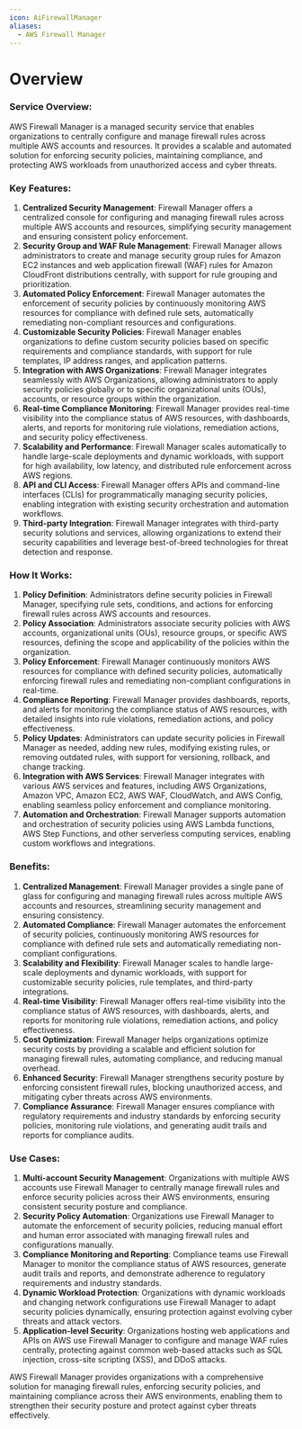 ```yaml
---
icon: AiFirewallManager
aliases:
  - AWS Firewall Manager
---
```

# Overview

### Service Overview:

AWS Firewall Manager is a managed security service that enables organizations to centrally configure and manage firewall rules across multiple AWS accounts and resources. It provides a scalable and automated solution for enforcing security policies, maintaining compliance, and protecting AWS workloads from unauthorized access and cyber threats.

### Key Features:

1. **Centralized Security Management**: Firewall Manager offers a centralized console for configuring and managing firewall rules across multiple AWS accounts and resources, simplifying security management and ensuring consistent policy enforcement.
2. **Security Group and WAF Rule Management**: Firewall Manager allows administrators to create and manage security group rules for Amazon EC2 instances and web application firewall (WAF) rules for Amazon CloudFront distributions centrally, with support for rule grouping and prioritization.
3. **Automated Policy Enforcement**: Firewall Manager automates the enforcement of security policies by continuously monitoring AWS resources for compliance with defined rule sets, automatically remediating non-compliant resources and configurations.
4. **Customizable Security Policies**: Firewall Manager enables organizations to define custom security policies based on specific requirements and compliance standards, with support for rule templates, IP address ranges, and application patterns.
5. **Integration with AWS Organizations**: Firewall Manager integrates seamlessly with AWS Organizations, allowing administrators to apply security policies globally or to specific organizational units (OUs), accounts, or resource groups within the organization.
6. **Real-time Compliance Monitoring**: Firewall Manager provides real-time visibility into the compliance status of AWS resources, with dashboards, alerts, and reports for monitoring rule violations, remediation actions, and security policy effectiveness.
7. **Scalability and Performance**: Firewall Manager scales automatically to handle large-scale deployments and dynamic workloads, with support for high availability, low latency, and distributed rule enforcement across AWS regions.
8. **API and CLI Access**: Firewall Manager offers APIs and command-line interfaces (CLIs) for programmatically managing security policies, enabling integration with existing security orchestration and automation workflows.
9. **Third-party Integration**: Firewall Manager integrates with third-party security solutions and services, allowing organizations to extend their security capabilities and leverage best-of-breed technologies for threat detection and response.

### How It Works:

1. **Policy Definition**: Administrators define security policies in Firewall Manager, specifying rule sets, conditions, and actions for enforcing firewall rules across AWS accounts and resources.
2. **Policy Association**: Administrators associate security policies with AWS accounts, organizational units (OUs), resource groups, or specific AWS resources, defining the scope and applicability of the policies within the organization.
3. **Policy Enforcement**: Firewall Manager continuously monitors AWS resources for compliance with defined security policies, automatically enforcing firewall rules and remediating non-compliant configurations in real-time.
4. **Compliance Reporting**: Firewall Manager provides dashboards, reports, and alerts for monitoring the compliance status of AWS resources, with detailed insights into rule violations, remediation actions, and policy effectiveness.
5. **Policy Updates**: Administrators can update security policies in Firewall Manager as needed, adding new rules, modifying existing rules, or removing outdated rules, with support for versioning, rollback, and change tracking.
6. **Integration with AWS Services**: Firewall Manager integrates with various AWS services and features, including AWS Organizations, Amazon VPC, Amazon EC2, AWS WAF, CloudWatch, and AWS Config, enabling seamless policy enforcement and compliance monitoring.
7. **Automation and Orchestration**: Firewall Manager supports automation and orchestration of security policies using AWS Lambda functions, AWS Step Functions, and other serverless computing services, enabling custom workflows and integrations.

### Benefits:

1. **Centralized Management**: Firewall Manager provides a single pane of glass for configuring and managing firewall rules across multiple AWS accounts and resources, streamlining security management and ensuring consistency.
2. **Automated Compliance**: Firewall Manager automates the enforcement of security policies, continuously monitoring AWS resources for compliance with defined rule sets and automatically remediating non-compliant configurations.
3. **Scalability and Flexibility**: Firewall Manager scales to handle large-scale deployments and dynamic workloads, with support for customizable security policies, rule templates, and third-party integrations.
4. **Real-time Visibility**: Firewall Manager offers real-time visibility into the compliance status of AWS resources, with dashboards, alerts, and reports for monitoring rule violations, remediation actions, and policy effectiveness.
5. **Cost Optimization**: Firewall Manager helps organizations optimize security costs by providing a scalable and efficient solution for managing firewall rules, automating compliance, and reducing manual overhead.
6. **Enhanced Security**: Firewall Manager strengthens security posture by enforcing consistent firewall rules, blocking unauthorized access, and mitigating cyber threats across AWS environments.
7. **Compliance Assurance**: Firewall Manager ensures compliance with regulatory requirements and industry standards by enforcing security policies, monitoring rule violations, and generating audit trails and reports for compliance audits.

### Use Cases:

1. **Multi-account Security Management**: Organizations with multiple AWS accounts use Firewall Manager to centrally manage firewall rules and enforce security policies across their AWS environments, ensuring consistent security posture and compliance.
2. **Security Policy Automation**: Organizations use Firewall Manager to automate the enforcement of security policies, reducing manual effort and human error associated with managing firewall rules and configurations manually.
3. **Compliance Monitoring and Reporting**: Compliance teams use Firewall Manager to monitor the compliance status of AWS resources, generate audit trails and reports, and demonstrate adherence to regulatory requirements and industry standards.
4. **Dynamic Workload Protection**: Organizations with dynamic workloads and changing network configurations use Firewall Manager to adapt security policies dynamically, ensuring protection against evolving cyber threats and attack vectors.
5. **Application-level Security**: Organizations hosting web applications and APIs on AWS use Firewall Manager to configure and manage WAF rules centrally, protecting against common web-based attacks such as SQL injection, cross-site scripting (XSS), and DDoS attacks.

AWS Firewall Manager provides organizations with a comprehensive solution for managing firewall rules, enforcing security policies, and maintaining compliance across their AWS environments, enabling them to strengthen their security posture and protect against cyber threats effectively.
